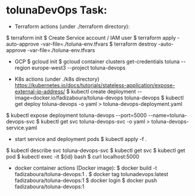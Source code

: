 # tolunaDevOps Task:

* Terraform actions (under ./terraform directory):

$ terraform init
$ Create Service account / IAM user
$ terraform apply -auto-approve -var-file=./toluna-env.tfvars
$ terraform destroy -auto-approve -var-file=./toluna-env.tfvars

* GCP
$ gcloud init
$ gcloud container clusters get-credentials toluna --region europe-west3 --project toluna-devops

* K8s actions (under ./k8s directory)
https://kubernetes.io/docs/tutorials/stateless-application/expose-external-ip-address/
$ kubectl create deployment --image=docker.io/fadizaboura/toluna-devops toluna-devops
$ kubectl get deploy toluna-devops -o yaml > toluna-devops-deployment.yaml

$ kubectl expose deployment toluna-devops --port=5000 --name=toluna-devops-svc
$ kubectl get svc toluna-devops-svc -o yaml > toluna-devops-service.yaml


* start service and deployment pods
$ kubectl apply -f .

$ kubectl describe svc toluna-devops-svc
$ kubectl get svc
$ kubectl get pod
$ kubectl exec -it ${id} bash
$ curl localhost:5000


* docker container actions (Docker image):
$ docker build -t fadizaboura/toluna-devops:1 .
$ docker tag tolunadevops:latest fadizaboura/toluna-devops:1
$ docker login 
$ docker push fadizaboura/toluna-devops:1


